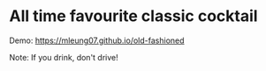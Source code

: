# All time favourite classic cocktail

Demo: https://mleung07.github.io/old-fashioned

Note: If you drink, don't drive!